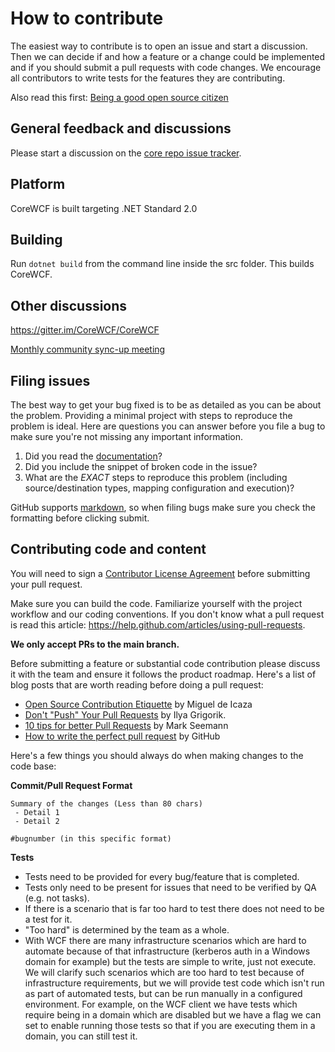 # How to contribute

The easiest way to contribute is to open an issue and start a discussion.
Then we can decide if and how a feature or a change could be implemented and if you should submit a pull requests with code changes. We encourage all contributors to write tests for the features they are contributing.

Also read this first: [Being a good open source citizen](https://hackernoon.com/being-a-good-open-source-citizen-9060d0ab9732#.x3hocgw85)

## General feedback and discussions

Please start a discussion on the [core repo issue tracker](https://github.com/CoreWCF/CoreWCF/issues).

## Platform

CoreWCF is built targeting .NET Standard 2.0

## Building

Run `dotnet build` from the command line inside the src folder. This builds CoreWCF.

## Other discussions

https://gitter.im/CoreWCF/CoreWCF  

[Monthly community sync-up meeting](https://github.com/CoreWCF/CoreWCF/wiki/Community-Sync-up-meetings)  

## Filing issues

The best way to get your bug fixed is to be as detailed as you can be about the problem.
Providing a minimal project with steps to reproduce the problem is ideal.
Here are questions you can answer before you file a bug to make sure you're not missing any important information.

1. Did you read the [documentation](https://corewcf.readthedocs.io/en/latest/)?
2. Did you include the snippet of broken code in the issue?
3. What are the *EXACT* steps to reproduce this problem (including source/destination types, mapping configuration and execution)?

GitHub supports [markdown](https://github.github.com/github-flavored-markdown/), so when filing bugs make sure you check the formatting before clicking submit.

## Contributing code and content

You will need to sign a [Contributor License Agreement](https://cla.dotnetfoundation.org/) before submitting your pull request.

Make sure you can build the code. Familiarize yourself with the project workflow and our coding conventions. If you don't know what a pull request is read this article: https://help.github.com/articles/using-pull-requests.

**We only accept PRs to the main branch.**

Before submitting a feature or substantial code contribution please discuss it with the team and ensure it follows the product roadmap. Here's a list of blog posts that are worth reading before doing a pull request:

* [Open Source Contribution Etiquette](http://tirania.org/blog/archive/2010/Dec-31.html) by Miguel de Icaza
* [Don't "Push" Your Pull Requests](http://www.igvita.com/2011/12/19/dont-push-your-pull-requests/) by Ilya Grigorik.
* [10 tips for better Pull Requests](http://blog.ploeh.dk/2015/01/15/10-tips-for-better-pull-requests/) by Mark Seemann
* [How to write the perfect pull request](https://github.com/blog/1943-how-to-write-the-perfect-pull-request) by GitHub

Here's a few things you should always do when making changes to the code base:

**Commit/Pull Request Format**

```
Summary of the changes (Less than 80 chars)
 - Detail 1
 - Detail 2

#bugnumber (in this specific format)
```

**Tests**

-  Tests need to be provided for every bug/feature that is completed.
-  Tests only need to be present for issues that need to be verified by QA (e.g. not tasks).
-  If there is a scenario that is far too hard to test there does not need to be a test for it.
  - "Too hard" is determined by the team as a whole.
  - With WCF there are many infrastructure scenarios which are hard to automate because of that infrastructure (kerberos auth in a Windows domain for example) but the tests are simple to write, just not execute. We will clarify such  scenarios which are too hard to test because of infrastructure requirements, but we will provide test code which isn't run as part of automated tests, but can be run manually in a configured environment. For example, on the WCF client we have tests which require being in a domain which are disabled but we have a flag we can set to enable running those tests so that if you are executing them in a domain, you can still test it.

